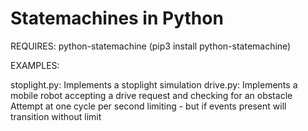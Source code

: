 # Statemachines in Python

REQUIRES:  python-statemachine
	   (pip3 install python-statemachine)



EXAMPLES:

stoplight.py: Implements a stoplight simulation
drive.py:  Implements a mobile robot accepting a drive request and checking for an obstacle
           Attempt at one cycle per second limiting - but if events present will transition without limit



